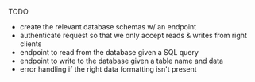 TODO
- create the relevant database schemas w/ an endpoint
- authenticate request so that we only accept reads & writes from right clients
- endpoint to read from the database given a SQL query
- endpoint to write to the database given a table name and data
- error handling if the right data formatting isn't present
